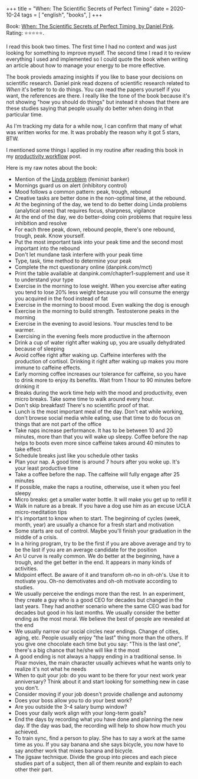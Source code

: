 +++
title = "When: The Scientific Secrets of Perfect Timing"
date = 2020-10-24
tags = [
    "english",
    "books",
]
+++

Book: [When: The Scientific Secrets of Perfect Timing, by Daniel Pink](https://www.goodreads.com/review/show/2254843906). Rating: ⭐️⭐️⭐️⭐️⭐️.

I read this book two times. The first time I had no context and was just
looking for something to improve myself. The second time I read it to review
everything I used and implemented so I could quote the book when writing an
article about how to manage your energy to be more effective.

The book provieds amazing insights if you like to base your decisions on
scientific research. Daniel pink read dozens of scientific research related to
*When* it's better to to do things. You can read the papers yourself if you
want, the references are there. I really like the tone of the book because it's
not showing "how you should do things" but instead it shows that there are
these studies saying that people usually do better when doing in that
particular time.

As I'm tracking my data for a while now, I can confirm that many of what was
written works for me. It was probably the reason why it got 5 stars, BTW.

I mentioned some things I applied in my routine after reading this book in my
[productivity workflow](/productivity-workflow/) post.

Here is my raw notes about the book:

* Mention of the [Linda problem](https://en.wikipedia.org/wiki/Conjunction_fallacy) (feminist banker)
* Mornings guard us on alert (inhibitory control)
* Mood follows a common pattern: peak, trough, rebound
* Creative tasks are better done in the non-optimal time, at the rebound.
* At the beginning of the day, we tend to do better doing Linda problems
  (analytical ones) that requires focus, sharpness, vigilance
* At the end of the day, we do better-doing coin problems that require less
  inhibition and resolve
* For each three peak, down, rebound people, there's one rebound, trough, peak.
  Know yourself.
* Put the most important task into your peak time and the second most important
  into the rebound
* Don't let mundane task interfere with your peak time
* Type, task, time method to determine your peak
* Complete the mct questionary online (danpink.com/mct)
* Print the table available at danpink.com/chapter1-supplement and use it to
  understand your type
* Exercise in the morning to lose weight. When you exercise after eating you
  tend to lose 20% less weight because you will consume the energy you acquired
  in the food instead of fat
* Exercise in the morning to boost mood. Even walking the dog is enough
* Exercise in the morning to build strength. Testosterone peaks in the morning
* Exercise in the evening to avoid lesions. Your muscles tend to be warmer.
* Exercising in the evening feels more productive in the afternoon
* Drink a cup of water right after waking up, you are usually dehydrated
  because of sleeping
* Avoid coffee right after waking up. Caffeine interferes with the production
  of cortisol. Drinking it right after waking up makes you more immune to
  caffeine effects.
* Early morning coffee increases our tolerance for caffeine, so you have to
  drink more to enjoy its benefits. Wait from 1 hour to 90 minutes before
  drinking it
* Breaks during the work time help with the mood and productivity, even micro
  breaks. Take some time to walk around every hour.
* Don't skip breakfast! There's no scientific proof of that.
* Lunch is the most important meal of the day. Don't eat while working, don't
  browse social media while eating, use that time to do focus on things that
  are not part of the office
* Take naps increase performance. It has to be between 10 and 20 minutes, more
  than that you will wake up sleepy. Coffee before the nap helps to boots even
  more since caffeine takes around 40 minutes to take effect
* Schedule breaks just like you schedule other tasks
* Plan your nap. A good time is around 7 hours after you woke up. It's your
  least productive time
* Take a coffee before the nap. The caffeine will fully engage after 25 minutes
* If possible, make the naps a routine, otherwise, use it when you feel sleepy
* Micro breaks: get a smaller water bottle. It will make you get up to refill
  it
* Walk in nature as a break. If you have a dog use him as an excuse UCLA
  micro-meditation tips
* It's important to know when to start. The beginning of cycles (week, month,
  year) are usually a chance for a fresh start and motivation
* Some starts are out of control. Maybe you'll finish your graduation in the
  middle of a crisis.
* In a hiring program, try to be the first if you are above average and try to
  be the last if you are an average candidate for the position
* An U curve is really common. We do better at the beginning, have a trough,
  and the get better in the end. It appears in many kinds of activities.
* Midpoint effect. Be aware of it and transform oh-no in oh-oh's. Use it to
  motivate you. Oh-no demotivates and oh-oh motivate according to studies.
* We usually perceive the endings more than the rest. In an experiment, they
  create a guy who is a good CEO for decades but changed in the last years.
  They had another scenario where the same CEO was bad for decades but good in
  his last months. We usually consider the better ending as the most moral. We
  believe the best of people are revealed at the end
* We usually narrow our social circles near endings. Change of cities, aging,
  etc.  People usually enjoy "the last" thing more than the others. If you give
  one chocolate each time but you say: "This is the last one", there's a big
  chance that he/she will like it the most
* A good ending is not always a happy ending in a traditional sense. In Pixar
  movies, the main character usually achieves what he wants only to realize
  it's not what he needs
* When to quit your job: do you want to be there for your next work year
  anniversary? Think about it and start looking for something new in case you
  don't.
* Consider moving if your job doesn't provide challenge and autonomy
* Does your boss allow you to do your best work?
* Are you outside the 3-4 salary bump window?
* Does your daily work align with your long-term goals?
* End the days by recording what you have done and planning the new day. If the
  day was bad, the recording will help to show how much you achieved.
* To train sync, find a person to play. She has to say a work at the same time
  as you. If you say banana and she says bicycle, you now have to say another
  work that mixes banana and bicycle.
* The jigsaw technique. Divide the group into pieces and each piece studies
  part of a subject, then all of them reunite and explain to each other their
  part.

